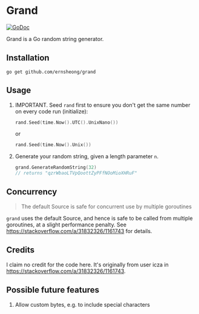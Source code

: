 # Grand

[![GoDoc](https://godoc.org/github.com/ernsheong/grand?status.svg)](http://godoc.org/github.com/ernsheong/grand)

Grand is a Go random string generator.

## Installation

`go get github.com/ernsheong/grand`

## Usage

1. IMPORTANT. Seed `rand` first to ensure you don't get the same number on every code run (initialize):

    ```go
    rand.Seed(time.Now().UTC().UnixNano())
    ```

    or

    ```go
    rand.Seed(time.Now().Unix())
    ```

1. Generate your random string, given a length parameter `n`.

    ```go
    grand.GenerateRandomString(32)
    // returns "qzrWbaoLTVpQoottZyPFfNOoMioXHRuF"
    ```

## Concurrency

> The default Source is safe for concurrent use by multiple goroutines

`grand` uses the default Source, and hence is safe to be called from multiple goroutines, at a slight performance penalty. See https://stackoverflow.com/a/31832326/1161743 for details.

## Credits

I claim no credit for the code here. It's originally from user icza in https://stackoverflow.com/a/31832326/1161743.

## Possible future features

1. Allow custom bytes, e.g. to include special characters
